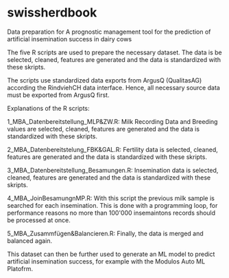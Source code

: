 # swissherdbook

Data preparation for A prognostic management tool for the prediction of artificial insemination success in dairy cows

The five R scripts are used to prepare the necessary dataset. The data is be selected, cleaned, features are generated and the data is standardized with these skripts.

The scripts use standardized data exports from ArgusQ (QualitasAG) according the RindviehCH data interface. Hence, all necessary source data must be exported from ArgusQ first.

Explanations of the R scripts:

1_MBA_Datenbereitstellung_MLP&ZW.R:
Milk Recording Data and Breeding values are selected, cleaned, features are generated and the data is standardized with these skripts.

2_MBA_Datenbereitstelung_FBK&GAL.R:
Fertility data is selected, cleaned, features are generated and the data is standardized with these skripts.

3_MBA_Datenbereitstellung_Besamungen.R:
Insemination data is selected, cleaned, features are generated and the data is standardized with these skripts. 

4_MBA_JoinBesamungnMP.R:
With this script the previous milk sample is searched for each insemination. This is done with a programming loop, for performance reasons no more than 100'000 insemaintons records should be processed at once. 

5_MBA_Zusammfügen&Balancieren.R:
Finally, the data is merged and balanced again.

This dataset can then be further used to generate an ML model to predict artificial insemination success, for example with the Modulos Auto ML Platofrm. 
